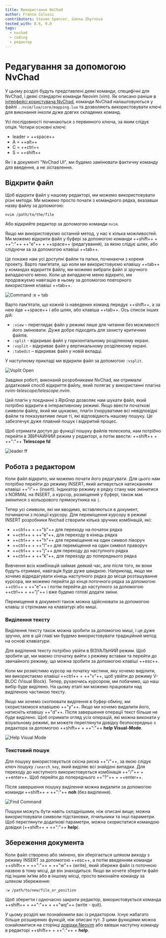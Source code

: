 ```yaml
---
title: Використання NvChad
author: Franco Colussi
contributors: Steven Spencer, Ganna Zhyrnova
tested_with: 8.6, 9.0
tags:
  - nvchad
  - coding
  - редактор
---
```


# Редагування за допомогою NvChad

У цьому розділі будуть представлені деякі команди, специфічні для NvChad, і деякі стандартні команди Neovim (vim).  Як описано раніше в [інтерфейсі користувача NvChad](nvchad_ui.md), команди NvChad налаштовуються у файлі `..nvim/lua/core/mapping.lua` та дозволяють використовувати ключі для виконання інколи дуже довгих складених команд.

Усі послідовності починаються з первинного ключа, за яким слідує опція. Чотири основні ключі:

* leader = ++space++
* A = ++alt++
* C = ++ctrl++
* S = ++shift++

Як і в документі "NvChad UI", ми будемо замінювати фактичну команду для введення, а не зіставлення.

## Відкрити файл

Щоб відкрити файл у нашому редакторі, ми можемо використовувати різні методи. Ми можемо просто почати з командного рядка, вказавши назву файлу за допомогою:

```bash
nvim /path/to/the/file
```

Або відкрийте редактор за допомогою команди `nvim`.

Якщо ми використовуємо останній метод, у нас є кілька можливостей. Ми можемо відкрити файл у буфері за допомогою команди ++shift++ + ++":"++ ++"e"++ + ++space++ (редагування), за якою слідує шлях, або слідуючи за за допомогою клавіші ++tab++.

Це покаже нам усі доступні файли та папки, починаючи з кореня проекту. Варто пам’ятати, що коли ми використовуємо клавішу ++tab++ у командах відкриття файлу, ми можемо вибрати файл зі зручного випадаючого меню. Коли це випадаюче меню відкрито, ми продовжуємо навігацію в ньому за допомогою повторного використання клавіші ++tab++.

![Command :e + tab](../images/e_tab_command.png)

Варто пам’ятати, що кожній із наведених команд передує ++shift++, а за нею йде ++space++ і або шлях, або клавіша ++tab++. Ось список інших дій:

* `:view` – переглядає файл у режимі лише для читання без можливості його змінювати. Дуже добре підходить для захисту критичних файлів.
* `:split` - відкриває файл у горизонтальному розділеному екрані.
* `:vsplit` - відкриває файл у вертикальному розділеному екрані.
* `:tabedit` – відкриває файл у новій вкладці.

У наступному прикладі ми відкрили файл за допомогою `:vsplit`.

![Vsplit Open](../images/vsplit_open.png)

Завдяки роботі, виконаній розробниками NvChad, ми отримали додатковий спосіб відкриття файлу, який полягає у використанні плагіна *nvim-telescope/telescope.nvim*.

Цей плагін у поєднанні з *RipGrep* дозволяє нам шукати файл, який потрібно відкрити в інтерактивному режимі. Якщо ввести початкові символи файлу, який ми шукаємо, плагін ігноруватиме всі невідповідні файли та показуватиме лише ті, які відповідають нашому пошуку. Це забезпечує дуже плавний пошук і відкритий процес.

Щоб отримати доступ до функції пошуку файлів телескопа, нам потрібно перейти в ЗВИЧАЙНИЙ режим у редакторі, а потім ввести: ++shift++ + ++":"++ **Telescope fd**

![leader ff](../images/leader_ff.png)

## Робота з редактором

Коли файл відкрито, ми можемо почати його редагувати. Для цього нам потрібно перейти до режиму INSERT, який активується натисканням клавіші ++"i"++ (insert). Індикатор режиму в рядку стану має змінитися з NORMAL на INSERT, а курсор, розміщений у буфері, також має змінитися з кольорового прямокутника на `|`.

Тепер усі символи, які ми вводимо, вставляються в документ, починаючи з позиції курсору. Для переміщення курсору в режимі INSERT розробники Nvchad створили кілька зручних комбінацій, які:

* ++ctrl++ + ++"b"++ для переходу на початок рядка
* ++ctrl++ + ++"e"++, для переходу в кінець рядка
* ++ctrl++ + ++"h"++ для переміщення на один символ ліворуч
* ++ctrl++ + ++"l"++ для переміщення на один символ праворуч
* ++ctrl++ + ++"j"++ для переходу до наступного рядка
* ++ctrl++ + ++"k"++, для переходу до попереднього рядка

Вивчення всіх комбінацій займає деякий час, але після того, як вони будуть отримані, навігація буде дуже швидкою. Наприклад, якщо ми хочемо відредагувати кінець наступного рядка до місця розташування курсора, ми можемо перейти до кінця поточного рядка за допомогою ++ctrl++ + ++"e"++ і потім перейти до наступного за допомогою ++ctrl++ + ++"j"++ і вже будемо готові додати зміни.

Переміщення в документі також можна здійснювати за допомогою клавіш зі стрілками на клавіатурі або миші.

### Виділення тексту

Виділення тексту також можна зробити за допомогою миші, і це дуже зручно, але в цій главі ми будемо використовувати традиційний метод на основі клавіатури.

Для виділення тексту потрібно увійти в ВІЗУАЛЬНИЙ режим. Щоб зробити це, ми маємо спочатку вийти з режиму вставки та перейти до звичайного режиму, що можна зробити за допомогою клавіші ++esc++.

Коли ми розмістимо курсор на початку частини, яку хочемо виділити, ми використаємо клавіші ++ctrl++ + ++"v"++, щоб увійти до режиму V-BLOC (Visual Block). Тепер, рухаючись курсором, ми побачимо, що наш вибір буде виділено. На цьому етапі ми можемо працювати над виділеною частиною тексту.

Якщо ми хочемо скопіювати виділення в буфер обміну, ми скористаємося клавішею ++"y"++. Якщо ми хочемо видалити його, натисніть клавішу ++"d"++. Після завершення операції текст більше не буде виділено. Щоб отримати огляд усіх операцій, які можна виконати у візуальному режимі, ви можете переглянути довідку безпосередньо з редактора за допомогою ++shift++ + ++":"++ **help Visual-Mode**.

![Help Visual Mode](../images/help_visual_mode.png)

### Текстовий пошук

Для пошуку використовується скісна риска ++"/"++, за якою слідує ключ пошуку `/search_key`, який виділяє всі знайдені випадки. Для переходу до наступного використовується комбінація ++"/"++ + ++enter++. Щоб перейти до попереднього ++"?"++ + ++enter++.

Після завершення пошуку виділення можна видалити за допомогою команди ++shift++ + ++":"++ **noh** (без виділення).

![Find Command](../images/find_command.png)

Пошуки можуть бути навіть складнішими, ніж описані вище; можна використовувати символи підстановки, лічильники та інші параметри. Щоб переглянути додаткові параметри, можна скористатися командою довідки (++shift++ + ++":"++ **help**).

## Збереження документа

Коли файл створено або змінено, він зберігається шляхом виходу з режиму INSERT за допомогою ++esc++, а потім введенням команди ++shift++ + ++":"++ + ++"w"++ (write), який збереже файл із поточною назвою в тому місці, де він знаходиться. Якщо ви хочете зберегти файл під іншим ім’ям або в іншому місці, просто виконайте команду за шляхом збереження:

```text
:w /path/to/new/file_or_position
```

Щоб зберегти і одночасно закрити редактор, використовується команда ++shift++ + ++":"++ + ++"wq"++ (write - quit).

У цьому розділі ми познайомили вас із редактором. Існує набагато більше розширених функцій, ніж описані тут. З цими функціями можна ознайомитися на сторінці [довідки Neovim](https://neovim.io/doc/user/) або ввівши наступну команду в редакторі ++shift++ + ++":"++ + **help**.
